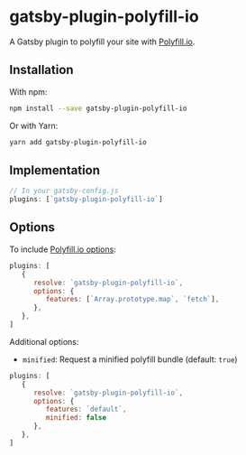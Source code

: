 # gatsby-plugin-polyfill-io

A Gatsby plugin to polyfill your site with [Polyfill.io](https://polyfill.io/v2/docs/).

## Installation

With npm:

```bash
npm install --save gatsby-plugin-polyfill-io
```

Or with Yarn:

```bash
yarn add gatsby-plugin-polyfill-io
```

## Implementation

```javascript
// In your gatsby-config.js
plugins: [`gatsby-plugin-polyfill-io`]
```

## Options

To include [Polyfill.io options](https://polyfill.io/v2/docs/api):

```javascript
plugins: [
   {
      resolve: `gatsby-plugin-polyfill-io`,
      options: {
         features: [`Array.prototype.map`, `fetch`],
      },
   },
]
```

Additional options:

- `minified`: Request a minified polyfill bundle (default: `true`)

```javascript
plugins: [
   {
      resolve: `gatsby-plugin-polyfill-io`,
      options: {
         features: `default`,
         minified: false
      },
   },
]
```